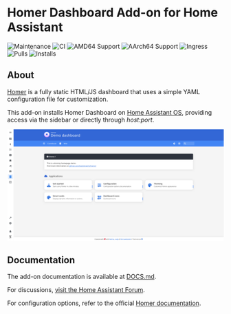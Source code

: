 # Homer Dashboard Add-on for Home Assistant  

![Maintenance](https://img.shields.io/maintenance/yes/2025.svg)
![CI](https://img.shields.io/github/actions/workflow/status/Eskander/haos-apps/.github/workflows/ci-cd.yml)
![AMD64 Support](https://img.shields.io/badge/amd64-yes-green.svg)
![AArch64 Support](https://img.shields.io/badge/aarch64-yes-green.svg)
![Ingress](https://img.shields.io/badge/-ingress-blueviolet.svg?logo=cliqz&logoColor=white)
![Pulls](https://img.shields.io/badge/dynamic/json?url=https://ghcr-badge.elias.eu.org/api/Eskander/haos-apps/ha-addon-homer&query=downloadCount&label=Pulls)
![Installs](https://img.shields.io/badge/dynamic/json?url=https://analytics.home-assistant.io/addons.json&query=$["2243a3f0_homer"].total&label=Reported%20Installs)

## About  

[Homer](https://github.com/bastienwirtz/homer) is a fully static HTML/JS dashboard that uses a simple YAML configuration file for customization.  

This add-on installs Homer Dashboard on [Home Assistant OS](https://www.home-assistant.io/addons/), providing access via the sidebar or directly through *host:port*.  

![Screenshot](screenshot.png)  

## Documentation  

The add-on documentation is available at [DOCS.md](DOCS.md).  

For discussions, [visit the Home Assistant Forum](https://community.home-assistant.io/t/homer-dashboard-add-on-for-home-assistant/815430?u=eskander).  

For configuration options, refer to the official [Homer documentation](https://github.com/bastienwirtz/homer/blob/main/docs/configuration.md).  

